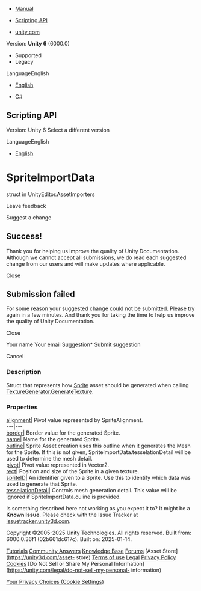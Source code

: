 [ ]()

  * [Manual](../Manual/index.html)
  * [Scripting API](../ScriptReference/index.html)

  * [unity.com](https://unity.com/)

Version: **Unity 6** (6000.0)

  * Supported
  * Legacy

LanguageEnglish

  * [English]()

  * C#

[ ](https://docs.unity3d.com)

## Scripting API

Version: Unity 6 Select a different version

LanguageEnglish

  * [English]()

# SpriteImportData

struct in UnityEditor.AssetImporters

Leave feedback

Suggest a change

## Success!

Thank you for helping us improve the quality of Unity Documentation. Although
we cannot accept all submissions, we do read each suggested change from our
users and will make updates where applicable.

Close

## Submission failed

For some reason your suggested change could not be submitted. Please <a>try
again</a> in a few minutes. And thank you for taking the time to help us
improve the quality of Unity Documentation.

Close

Your name Your email Suggestion* Submit suggestion

Cancel

[ ]()

### Description

Struct that represents how [Sprite](Sprite.html) asset should be generated
when calling
[TextureGenerator.GenerateTexture](AssetImporters.TextureGenerator.GenerateTexture.html).

### Properties

[alignment](AssetImporters.SpriteImportData-alignment.html)| Pivot value
represented by SpriteAlignment.  
---|---  
[border](AssetImporters.SpriteImportData-border.html)| Border value for the
generated Sprite.  
[name](AssetImporters.SpriteImportData-name.html)| Name for the generated
Sprite.  
[outline](AssetImporters.SpriteImportData-outline.html)| Sprite Asset creation
uses this outline when it generates the Mesh for the Sprite. If this is not
given, SpriteImportData.tesselationDetail will be used to determine the mesh
detail.  
[pivot](AssetImporters.SpriteImportData-pivot.html)| Pivot value represented
in Vector2.  
[rect](AssetImporters.SpriteImportData-rect.html)| Position and size of the
Sprite in a given texture.  
[spriteID](AssetImporters.SpriteImportData-spriteID.html)| An identifier given
to a Sprite. Use this to identify which data was used to generate that Sprite.  
[tessellationDetail](AssetImporters.SpriteImportData-tessellationDetail.html)|
Controls mesh generation detail. This value will be ignored if
SpriteImportData.ouline is provided.  
  
Is something described here not working as you expect it to? It might be a
**Known Issue**. Please check with the Issue Tracker at
[issuetracker.unity3d.com](https://issuetracker.unity3d.com).

Copyright ©2005-2025 Unity Technologies. All rights reserved. Built from:
6000.0.36f1 (02b661dc617c). Built on: 2025-01-14.

[Tutorials](https://unity3d.com/learn) [Community
Answers](https://answers.unity3d.com) [Knowledge
Base](https://support.unity3d.com/hc/en-us)
[Forums](https://forum.unity3d.com) [Asset Store](https://unity3d.com/asset-
store) [Terms of use](https://docs.unity3d.com/Manual/TermsOfUse.html)
[Legal](https://unity.com/legal) [Privacy
Policy](https://unity.com/legal/privacy-policy)
[Cookies](https://unity.com/legal/cookie-policy) [Do Not Sell or Share My
Personal Information](https://unity.com/legal/do-not-sell-my-personal-
information)

[Your Privacy Choices (Cookie Settings)](javascript:void\(0\);)

